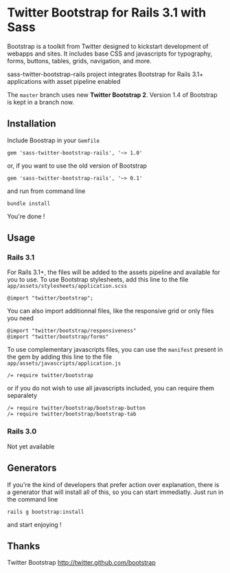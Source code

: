 # Twitter Bootstrap for Rails 3.1 with Sass

Bootstrap is a toolkit from Twitter designed to kickstart development of webapps and sites. 
It includes base CSS and javascripts for typography, forms, buttons, tables, grids, navigation, and more.

sass-twitter-bootstrap-rails project integrates Bootstrap for Rails 3.1+ applications with asset pipeline enabled

The `master` branch uses new __Twitter Bootstrap 2__. Version 1.4 of Bootstrap is kept in a branch now.

## Installation

Include Boostrap in your `Gemfile`

    gem 'sass-twitter-bootstrap-rails', '~> 1.0'

or, if you want to use the old version of Bootstrap

    gem 'sass-twitter-bootstrap-rails', '~> 0.1'

and run from command line

    bundle install

You're done !

## Usage

### Rails 3.1

For Rails 3.1+, the files will be added to the assets pipeline and available for you to use. To use Bootstrap stylesheets, add this line to the file
`app/assets/stylesheets/application.scss`

    @import "twitter/bootstrap";
    
You can also import additionnal files, like the responsive grid or only files you need

    @import "twitter/bootstrap/responsiveness"
    @import "twitter/bootstrap/forms"

To use complementary javascripts files, you can use the `manifest` present in the gem by adding this line to the file
`app/assets/javascripts/application.js`

    /= require twitter/bootstrap

or if you do not wish to use all javascripts included, you can require them separalety

    /= require twitter/bootstrap/bootstrap-button
    /= require twitter/bootstrap/bootstrap-tab

### Rails 3.0

Not yet available

## Generators

If you're the kind of developers that prefer action over explanation, there is a generator that will install all of
this, so you can start immediatly. Just run in the command line

    rails g bootstrap:install
    
and start enjoying !

## Thanks

Twitter Bootstrap http://twitter.github.com/bootstrap

